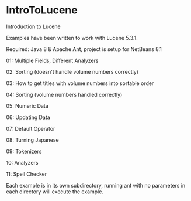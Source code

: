 # IntroToLucene
Introduction to Lucene

Examples have been written to work with Lucene 5.3.1.

Required: Java 8 & Apache Ant, project is setup for NetBeans 8.1

01: Multiple Fields, Different Analyzers

02: Sorting (doesn't handle volume numbers correctly)

03: How to get titles with volume numbers into sortable order

04: Sorting (volume numbers handled correctly)

05: Numeric Data

06: Updating Data

07: Default Operator

08: Turning Japanese

09: Tokenizers

10: Analyzers

11: Spell Checker

Each example is in its own subdirectory, running ant with no parameters in each directory will execute the example.
